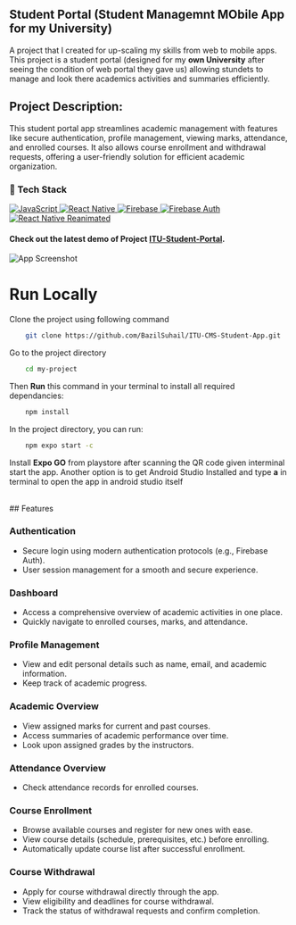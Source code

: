## Student Portal (Student Managemnt MObile App for my University)
A project that I created for up-scaling my skills from web to mobile apps. This project is a student portal (designed for my **own University** after seeing the condition of web portal they gave us) allowing stundets to manage and look there academics activities and summaries efficiently.
<br>

## Project Description:
This student portal app streamlines academic management with features like secure authentication, profile management, viewing marks, attendance, and enrolled courses. It also allows course enrollment and withdrawal requests, offering a user-friendly solution for efficient academic organization.

### 🤖 Tech Stack 
<a href="#"> 
<img alt="JavaScript" src="https://img.shields.io/badge/JavaScript-%23F7DF1E.svg?&style=for-the-badge&logo=javascript&logoColor=black"/>
<img alt="React Native" src="https://img.shields.io/badge/React%20Native-%2320232a.svg?&style=for-the-badge&logo=react&logoColor=%2361DAFB"/>
<img alt="Firebase" src="https://img.shields.io/badge/Firebase-%23039BE5.svg?&style=for-the-badge&logo=firebase&logoColor=white"/>
<img alt="Firebase Auth" src="https://img.shields.io/badge/Firebase%20Auth-%23FFCA28.svg?&style=for-the-badge&logo=firebase&logoColor=black"/>
<img alt="React Native Reanimated" src="https://img.shields.io/badge/React%20Native%20Reanimated-%23845EC2.svg?&style=for-the-badge&logo=react&logoColor=%23FFFFFF"/>
 </a>
 
#### Check out the latest demo of Project [ITU-Student-Portal](https://entitysafe.netlify.app/pages/AppList/-O4swNr4Vi3X0OLPoTQy). 

![App Screenshot](https://github.com/Kharbooza978/EntitySafe/blob/main/Student-App/student_app1.jpg)

# Run Locally

 Clone the project using following command
```bash
    git clone https://github.com/BazilSuhail/ITU-CMS-Student-App.git
```
Go to the project directory
```bash
    cd my-project
```
Then **Run** this command in your terminal to install all required dependancies:
```bash
    npm install
```
In the project directory, you can run:
```bash
    npm expo start -c
``` 

Install **Expo GO** from playstore after scanning the QR code given interminal start the app.
Another option is to get Android Studio Installed and type **a** in terminal to open the app in android studio itself

</br>
## Features

### **Authentication**
- Secure login using modern authentication protocols (e.g., Firebase Auth).
- User session management for a smooth and secure experience.

### **Dashboard**
- Access a comprehensive overview of academic activities in one place. 
- Quickly navigate to enrolled courses, marks, and attendance.

### **Profile Management**
- View and edit personal details such as name, email, and academic information. 
- Keep track of academic progress.

### **Academic Overview**
- View assigned marks for current and past courses. 
- Access summaries of academic performance over time.
- Look upon assigned grades by the instructors.

### **Attendance Overview** 
- Check attendance records for enrolled courses. 

### **Course Enrollment**
- Browse available courses and register for new ones with ease.
- View course details (schedule, prerequisites, etc.) before enrolling.
- Automatically update course list after successful enrollment.

### **Course Withdrawal**
- Apply for course withdrawal directly through the app.
- View eligibility and deadlines for course withdrawal.
- Track the status of withdrawal requests and confirm completion.

